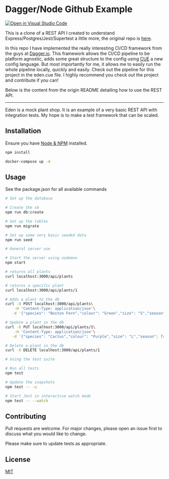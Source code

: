 # Dagger/Node Github Example

[![Open in Visual Studio Code](https://img.shields.io/static/v1?logo=visualstudiocode&label=&message=Open%20in%20Visual%20Studio%20Code&labelColor=2c2c32&color=007acc&logoColor=007acc)](https://open.vscode.dev/jpb06/jest-badges-action)

This is a clone of a REST API I created to understand Express/Postgres/Jest/Supertest a little more, the original repo is [here](https://github.com/RemakingEden/Eden-in-Express-Postgres-Sequelize-Jest-Supertest). 

In this repo I have implemented the really interesting CI/CD framework from the guys at [Dagger.io](https://dagger.io/). This framework allows the CI/CD pipeline to be platform agnostic, adds some great structure to the config using [CUE](https://cuelang.org/) a new config language. But most importantly for me, it allows me to easily run the whole pipeline locally, quickly and easily. Check out the pipeline for this project in the eden.cue file. I highly recommend you check out the project and contribute if you can! 

Below is the content from the origin README detailing how to use the REST API.

---

Eden is a mock plant shop. It is an example of a very basic REST API with integration tests. My hope is to make a test framework that can be scaled.

## Installation

Ensure you have [Node & NPM](https://docs.npmjs.com/downloading-and-installing-node-js-and-npm) installed.

```bash
npm install
```

```bash
docker-compose up -d
```

## Usage
See the package.json for all available commands

```bash
# Set up the database

# Create the sb
npm run db:create

# Set up the tables
npm run migrate

# Set up some very basic seeded data 
npm run seed
```

```bash
# General server use

# Start the server using nodemon
npm start 

# returns all plants
curl localhost:3000/api/plants

# returns a specific plant
curl localhost:3000/api/plants/1

# Adds a plant to the db
curl -X POST localhost:3000/api/plants\
    -H 'Content-Type: application/json'\
   -d '{"species": "Boston Fern","colour": "Green","size": "S","season": true}'

# Update a plant in the db
curl -X PUT localhost:3000/api/plants/1\
    -H 'Content-Type: application/json'\
   -d '{"species": "Cactus","colour": "Purple","size": "L","season": false}'

# Delete a plant in the db
curl -X DELETE localhost:3000/api/plants/1
```
```bash
# Using the test suite

# Run all tests
npm test

# Update the snapshots
npm test -- -u

# Start Jest in interactive watch mode
npm test -- --watch
```

## Contributing
Pull requests are welcome. For major changes, please open an issue first to discuss what you would like to change.

Please make sure to update tests as appropriate.

## License
[MIT](https://choosealicense.com/licenses/mit/)
